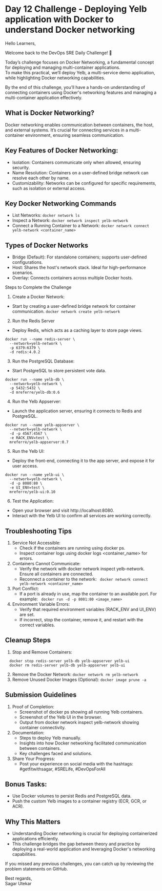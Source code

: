 # Day 12 Challenge - Deploying Yelb application with Docker to understand Docker networking

Hello Learners,


Welcome back to the DevOps SRE Daily Challenge! 🎉


Today’s challenge focuses on Docker Networking, a fundamental concept for deploying and managing multi-container applications.</br> 
To make this practical, we’ll deploy Yelb, a multi-service demo application, while highlighting Docker networking capabilities.

By the end of this challenge, you’ll have a hands-on understanding of connecting containers using Docker's networking features and managing a multi-container application effectively.



## What is Docker Networking?
Docker networking enables communication between containers, the host, and external systems. 
It’s crucial for connecting services in a multi-container environment, ensuring seamless communication.



## Key Features of Docker Networking:
- Isolation: Containers communicate only when allowed, ensuring security.
- Name Resolution: Containers on a user-defined bridge network can resolve each other by name.
- Customizability: Networks can be configured for specific requirements, such as isolation or external access.

## Key Docker Networking Commands
  - List Networks: ``` docker network ls ```
  - Inspect a Network: ``` docker network inspect yelb-network ```
  - Connect a Running Container to a Network:  ``` docker network connect yelb-network <container_name> ```

## Types of Docker Networks
  - Bridge (Default): For standalone containers; supports user-defined configurations.
  - Host: Shares the host's network stack. Ideal for high-performance scenarios.
  - Overlay: Connects containers across multiple Docker hosts.

Steps to Complete the Challenge
1. Create a Docker Network:
  - Start by creating a user-defined bridge network for container communication.
    ``` docker network create yelb-network ```
2. Run the Redis Server
  - Deploy Redis, which acts as a caching layer to store page views.
```
docker run --name redis-server \
  --network=yelb-network \
  -p 6379:6379 \
  -d redis:4.0.2
```
3. Run the PostgreSQL Database:
  - Start PostgreSQL to store persistent vote data.
```
docker run --name yelb-db \
  --network=yelb-network \
  -p 5432:5432 \
  -d mreferre/yelb-db:0.6
```
4. Run the Yelb Appserver:
  - Launch the application server, ensuring it connects to Redis and PostgreSQL.

```
docker run --name yelb-appserver \
  --network=yelb-network \
  -d -p 4567:4567 \
  -e RACK_ENV=test \
  mreferre/yelb-appserver:0.7
```
5. Run the Yelb UI:
  - Deploy the front-end, connecting it to the app server, and expose it for user access.
```
docker run --name yelb-ui \
  --network=yelb-network \
  -d -p 8080:80 \
  -e UI_ENV=test \
  mreferre/yelb-ui:0.10
```
6. Test the Application:
  - Open your browser and visit http://localhost:8080.
  - Interact with the Yelb UI to confirm all services are working correctly.

## Troubleshooting Tips
1. Service Not Accessible:
   - Check if the containers are running using docker ps.
   - Inspect container logs using docker logs <container_name> for errors.
2. Containers Cannot Communicate:
   - Verify the network with docker network inspect yelb-network. Ensure all containers are connected.
   - Reconnect a container to the network: ``` docker network connect yelb-network <container_name>```
3. Port Conflict:
   - If a port is already in use, map the container to an available port. For example:  ``` docker run -d -p 8081:80 <image_name>```
4. Environment Variable Errors:
   - Verify that required environment variables (RACK_ENV and UI_ENV) are set.
   - If incorrect, stop the container, remove it, and restart with the correct variables.

## Cleanup Steps
1. Stop and Remove Containers:
  ```
    docker stop redis-server yelb-db yelb-appserver yelb-ui
    docker rm redis-server yelb-db yelb-appserver yelb-ui
  ```
2. Remove the Docker Network:  ``` docker network rm yelb-network ```
3. Remove Unused Docker Images (Optional): ``` docker image prune -a ```
 
## Submission Guidelines
1. Proof of Completion:
   - Screenshot of docker ps showing all running Yelb containers.
   - Screenshot of the Yelb UI in the browser.
   - Output from docker network inspect yelb-network showing container connectivity.
2. Documentation:
   - Steps to deploy Yelb manually.
   - Insights into how Docker networking facilitated communication between containers.
   - Key challenges faced and solutions.
3. Share Your Progress:
   - Post your experience on social media with the hashtags: #getfitwithsagar, #SRELife, #DevOpsForAll

## Bonus Tasks:
- Use Docker volumes to persist Redis and PostgreSQL data.
- Push the custom Yelb images to a container registry (ECR, GCR, or ACR).

## Why This Matters
- Understanding Docker networking is crucial for deploying containerized applications efficiently.
- This challenge bridges the gap between theory and practice by deploying a real-world application and leveraging Docker's networking capabilities.



If you missed any previous challenges, you can catch up by reviewing the problem statements on GitHub.


Best regards,</br>
Sagar Utekar